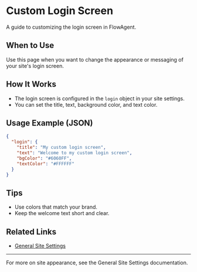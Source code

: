 # Custom Login Screen

A guide to customizing the login screen in FlowAgent.

## When to Use
Use this page when you want to change the appearance or messaging of your site's login screen.

## How It Works
- The login screen is configured in the `login` object in your site settings.
- You can set the title, text, background color, and text color.

## Usage Example (JSON)
```json
{
  "login": {
    "title": "My custom login screen",
    "text": "Welcome to my custom login screen",
    "bgColor": "#6060FF",
    "textColor": "#FFFFFF"
  }
}
```

## Tips
- Use colors that match your brand.
- Keep the welcome text short and clear.

## Related Links
- [General Site Settings](../sites/general.md)

---

For more on site appearance, see the General Site Settings documentation.
